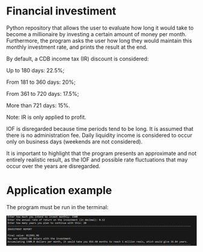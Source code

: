 # Financial investiment
Python repository that allows the user to evaluate how long it would take to become a millionaire by investing a certain amount of money per month.
Furthermore, the program asks the user how long they would maintain this monthly investment rate, and prints the result at the end.

By default, a CDB income tax (IR) discount is considered:
<p>
     Up to 180 days: 22.5%;
</p>
<p>
     From 181 to 360 days: 20%;
</p>
<p>
     From 361 to 720 days: 17.5%;
</p>
<p>
     More than 721 days: 15%.
</p>
Note: IR is only applied to profit.

IOF is disregarded because time periods tend to be long.
It is assumed that there is no administration fee.
Daily liquidity income is considered to occur only on business days (weekends are not considered).
<p>
     It is important to highlight that the program presents an approximate and not entirely realistic result, as the IOF and possible rate fluctuations that may occur over the years are disregarded.
</p>

# Application example

The program must be run in the terminal:
<p>
<img width="710" alt="image" src="https://github.com/lcaioporto/Investiment/blob/main/img/app_example.png">
</p>
